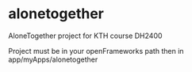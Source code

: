 # alonetogether
AloneTogether project for KTH course DH2400

Project must be in your openFrameworks path then in app/myApps/alonetogether
